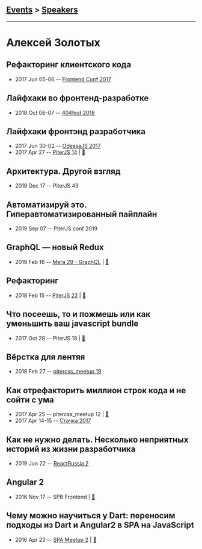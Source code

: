 ## [Events](../README.md) > [Speakers](../speakers.md)
---

# Алексей Золотых

## Рефакторинг клиентского кода
- 2017 Jun 05-06 -- [Frontend Conf 2017](https://www.youtube.com/watch?v=Ib7zWMmFR7k)    
## Лайфхаки во фронтенд-разработке
- 2018 Oct 06-07 -- [404fest 2018](https://www.youtube.com/watch?v=-7Ez9Jcap3k)    
## Лайфхаки фронтэнд разработчика
- 2017 Jun 30-02 -- [OdessaJS 2017](https://www.youtube.com/watch?v=i3KueEClK8A)    
- 2017 Apr 27 -- [PiterJS 14](https://www.youtube.com/watch?v=thVZI3mUXUM)  | [:notebook:](https://zolotyh.github.io/27042017)  
## Архитектура. Другой взгляд
- 2019 Dec 17 -- PiterJS 43    
## Автоматизируй это. Гиперавтоматизированный пайплайн
- 2019 Sep 07 -- PiterJS conf 2019    
## GraphQL — новый Redux
- 2019 Feb 16 -- [Mera 29 - GraphQL](https://youtu.be/lDIb5DIPcGg)  | [:notebook:](https://zolotyh.github.io/graphql-meetup/#/)  
## Рефакторинг
- 2018 Feb 15 -- [PiterJS 22](https://youtu.be/hfmHymOCIA0)  | [:notebook:](https://zolotyh.github.io/refactoring2/#/)  
## Что посеешь, то и пожмешь или как уменьшить ваш javascript bundle
- 2017 Oct 28 -- PiterJS 18  | [:notebook:](https://zolotyh.github.io/treeshaking)  
## Вёрстка для лентяя
- 2018 Feb 27 -- [pitercss_meetup 19](https://www.youtube.com/watch?v=A3tkogGd0Vw)    
## Как отрефакторить миллион строк кода и не сойти с ума
- 2017 Apr 25 -- pitercss_meetup 12  | [:notebook:](https://pitercss.ru/12/pres/refactoring/)  
- 2017 Apr 14-15 -- [Стачка 2017](https://www.youtube.com/watch?v=qDYxrg1UNxo)    
## Как не нужно делать. Несколько неприятных историй из жизни разработчика
- 2019 Jun 22 -- [ReactRussia 2](https://www.youtube.com/watch?v=Y-C2AtDS7Os)    
## Angular 2
- 2016 Nov 17 -- SPB Frontend  | [:notebook:](https://zolotyh.github.io/frontendpres/)  
## Чему можно научиться у Dart: переносим подходы из Dart и Angular2 в SPA на JavaScript
- 2016 Apr 23 -- [SPA Meetup 2](https://youtu.be/_hVeT_zFXXU)  | [:notebook:](http://zolotyh.github.io/spa-pres/)  
